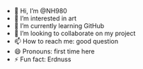 - 👋 Hi, I’m @NH980
- 👀 I’m interested in art
- 🌱 I’m currently learning GitHub
- 💞️ I’m looking to collaborate on my project
- 📫 How to reach me: good question
- 😄 Pronouns: first time here
- ⚡ Fun fact: Erdnuss

<!---
NH980/NH980 is a ✨ special ✨ repository because its `README.md` (this file) appears on your GitHub profile.
You can click the Preview link to take a look at your changes.
--->

